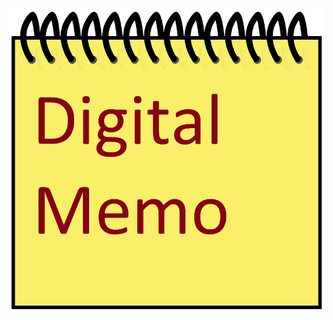 <!-- @format -->
![alt text](https://github.com/yash2220/M1_game_snake/blob/main/1_Requirements/Digital%20Memo.png)
